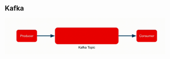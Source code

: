 ## Kafka

<img src="./.assets/Kafka简介/Kafka_durability.gif" alt="Kafka durability" style="zoom:67%;" />